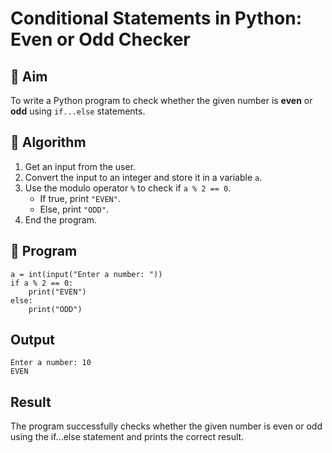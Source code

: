 # Conditional Statements in Python: Even or Odd Checker

## 🎯 Aim
To write a Python program to check whether the given number is **even** or **odd** using `if...else` statements.

## 🧠 Algorithm
1. Get an input from the user.
2. Convert the input to an integer and store it in a variable `a`.
3. Use the modulo operator `%` to check if `a % 2 == 0`.
   - If true, print `"EVEN"`.
   - Else, print `"ODD"`.
4. End the program.

## 🧾 Program
```
a = int(input("Enter a number: "))
if a % 2 == 0:
    print("EVEN")
else:
    print("ODD")
```

## Output
```
Enter a number: 10
EVEN
```

## Result

The program successfully checks whether the given number is even or odd using the if...else statement and prints the correct result.
